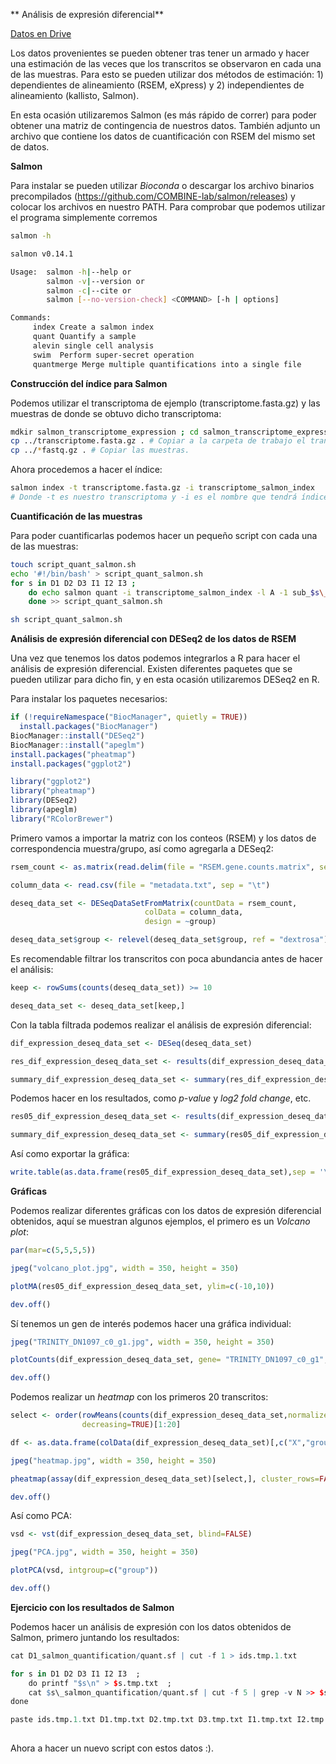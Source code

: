 ** Análisis de expresión diferencial**

[Datos en Drive](https://drive.google.com/drive/folders/1YxRmVkPqvzz-9DIUWv9WjPPDbXMXgwps)

Los datos provenientes se pueden obtener tras tener un armado y hacer una estimación de las veces que los transcritos se observaron en cada una de las muestras. Para esto se pueden utilizar dos métodos de estimación: 1) dependientes de alineamiento (RSEM, eXpress) y 2) independientes de alineamiento (kallisto, Salmon). 

En esta ocasión utilizaremos Salmon (es más rápido de correr) para poder obtener una matriz de contingencia de nuestros datos. También adjunto un archivo que contiene los datos de cuantificación con RSEM del mismo set de datos.

**Salmon**

Para instalar se pueden utilizar *Bioconda* o descargar los archivo binarios precompilados (https://github.com/COMBINE-lab/salmon/releases) y colocar los archivos en nuestro PATH. Para comprobar que podemos utilizar el programa simplemente corremos

```bash
salmon -h

salmon v0.14.1

Usage:  salmon -h|--help or 
        salmon -v|--version or 
        salmon -c|--cite or 
        salmon [--no-version-check] <COMMAND> [-h | options]

Commands:
     index Create a salmon index
     quant Quantify a sample
     alevin single cell analysis
     swim  Perform super-secret operation
     quantmerge Merge multiple quantifications into a single file

```

**Construcción del índice para Salmon**

Podemos utilizar el transcriptoma de ejemplo (transcriptome.fasta.gz) y las muestras de donde se obtuvo dicho transcriptoma:

```bash
mdkir salmon_transcriptome_expression ; cd salmon_transcriptome_expression # Creacion de carpeta de trabajo.
cp ../transcriptome.fasta.gz . # Copiar a la carpeta de trabajo el transcriptoma.  
cp ../*fastq.gz . # Copiar las muestras.
```

Ahora procedemos a hacer el índice:

```bash
salmon index -t transcriptome.fasta.gz -i transcriptome_salmon_index
# Donde -t es nuestro transcriptoma y -i es el nombre que tendrá índice.
```

**Cuantificación de las muestras**

Para poder cuantificarlas podemos hacer un pequeño script con cada una de las muestras:

```bash
touch script_quant_salmon.sh 
echo '#!/bin/bash' > script_quant_salmon.sh 
for s in D1 D2 D3 I1 I2 I3 ; 
	do echo salmon quant -i transcriptome_salmon_index -l A -1 sub_$s\_1_qual_paired_2.fastq.gz -2 sub_$s\_2_qual_paired_2.fastq.gz -p 12 --validateMappings -o $s\_salmon_quantification ; 
	done >> script_quant_salmon.sh

sh script_quant_salmon.sh
```

**Análisis de expresión diferencial con DESeq2 de los datos de RSEM**

Una vez que tenemos los datos podemos integrarlos a R para hacer el análisis de expresión diferencial. Existen diferentes paquetes que se pueden utilizar para dicho fin, y en esta ocasión utilizaremos DESeq2 en R. 

Para instalar los paquetes necesarios:

```R
if (!requireNamespace("BiocManager", quietly = TRUE))
  install.packages("BiocManager")
BiocManager::install("DESeq2")
BiocManager::install("apeglm")
install.packages("pheatmap")
install.packages("ggplot2")

library("ggplot2")
library("pheatmap")
library(DESeq2)
library(apeglm)
library("RColorBrewer")
```

Primero vamos a importar la matriz con los conteos (RSEM) y los datos de correspondencia muestra/grupo, así como agregarla a DESeq2:

```R
rsem_count <- as.matrix(read.delim(file = "RSEM.gene.counts.matrix", sep="\t",  row.names = 1))

column_data <- read.csv(file = "metadata.txt", sep = "\t")

deseq_data_set <- DESeqDataSetFromMatrix(countData = rsem_count,
                              colData = column_data,
                              design = ~group)

deseq_data_set$group <- relevel(deseq_data_set$group, ref = "dextrosa")
```

Es recomendable filtrar los transcritos con poca abundancia antes de hacer el análisis:

```R
keep <- rowSums(counts(deseq_data_set)) >= 10

deseq_data_set <- deseq_data_set[keep,]
```

Con la tabla filtrada podemos realizar el análisis de expresión diferencial: 

```R
dif_expression_deseq_data_set <- DESeq(deseq_data_set)

res_dif_expression_deseq_data_set <- results(dif_expression_deseq_data_set)

summary_dif_expression_deseq_data_set <- summary(res_dif_expression_deseq_data_set)
```

Podemos hacer en los resultados, como *p-value* y *log2 fold change*, etc.

```R
res05_dif_expression_deseq_data_set <- results(dif_expression_deseq_data_set, alpha=0.05)

summary_dif_expression_deseq_data_set <- summary(res05_dif_expression_deseq_data_set)
```

Así como exportar la gráfica:

```R
write.table(as.data.frame(res05_dif_expression_deseq_data_set),sep = '\t' , file="results.tsv")
```

**Gráficas**

Podemos realizar diferentes gráficas con los datos de expresión diferencial obtenidos, aquí se muestran algunos ejemplos, el primero es un *Volcano plot*:

```R
par(mar=c(5,5,5,5))

jpeg("volcano_plot.jpg", width = 350, height = 350)

plotMA(res05_dif_expression_deseq_data_set, ylim=c(-10,10))

dev.off()
```

Sí tenemos un gen de interés podemos hacer una gráfica individual:

```R
jpeg("TRINITY_DN1097_c0_g1.jpg", width = 350, height = 350)

plotCounts(dif_expression_deseq_data_set, gene= "TRINITY_DN1097_c0_g1", intgroup="group")

dev.off()
```

Podemos realizar un *heatmap* con los primeros 20 transcritos:

```R
select <- order(rowMeans(counts(dif_expression_deseq_data_set,normalized=TRUE)),
                decreasing=TRUE)[1:20]

df <- as.data.frame(colData(dif_expression_deseq_data_set)[,c("X","group")])

jpeg("heatmap.jpg", width = 350, height = 350)

pheatmap(assay(dif_expression_deseq_data_set)[select,], cluster_rows=FALSE, show_rownames=FALSE, cluster_cols=FALSE, annotation_col=df)

dev.off()
```

Así como PCA:

```R
vsd <- vst(dif_expression_deseq_data_set, blind=FALSE)

jpeg("PCA.jpg", width = 350, height = 350)

plotPCA(vsd, intgroup=c("group"))

dev.off()
```

**Ejercicio con los resultados de Salmon**

Podemos hacer un análisis de expresión con los datos obtenidos de Salmon, primero juntando los resultados:

```R
cat D1_salmon_quantification/quant.sf | cut -f 1 > ids.tmp.1.txt

for s in D1 D2 D3 I1 I2 I3  ; 
	do printf "$s\n" > $s.tmp.txt  ; 
	cat $s\_salmon_quantification/quant.sf | cut -f 5 | grep -v N >> $s.tmp.txt ; 
done

paste ids.tmp.1.txt D1.tmp.txt D2.tmp.txt D3.tmp.txt I1.tmp.txt I2.tmp.txt I3.tmp.txt > salmon.matrix.txt	
 
```

Ahora a hacer un nuevo script con estos datos :).
